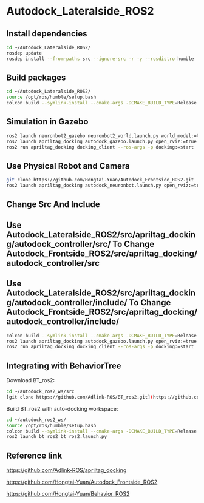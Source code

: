 # Autodock_Lateralside_ROS2

## Install dependencies
```bash
cd ~/Autodock_Lateralside_ROS2/
rosdep update
rosdep install --from-paths src --ignore-src -r -y --rosdistro humble
```

## Build packages
```bash
cd ~/Autodock_Lateralside_ROS2/
source /opt/ros/humble/setup.bash
colcon build --symlink-install --cmake-args -DCMAKE_BUILD_TYPE=Release
``` 
## Simulation in Gazebo

```bash
ros2 launch neuronbot2_gazebo neuronbot2_world.launch.py world_model:=tag.model use_camera:=top
ros2 launch apriltag_docking autodock_gazebo.launch.py open_rviz:=true
ros2 run apriltag_docking docking_client --ros-args -p docking:=start
```

## Use Physical Robot and Camera

```bash
git clone https://github.com/Hongtai-Yuan/Autodock_Frontside_ROS2.git
ros2 launch apriltag_docking autodock_neuronbot.launch.py open_rviz:=true
```

## Change Src And Include
## Use Autodock_Lateralside_ROS2/src/apriltag_docking/autodock_controller/src/ To Change Autodock_Frontside_ROS2/src/apriltag_docking/autodock_controller/src
## Use Autodock_Lateralside_ROS2/src/apriltag_docking/autodock_controller/include/ To Change Autodock_Frontside_ROS2/src/apriltag_docking/autodock_controller/include/

```bash
colcon build --symlink-install --cmake-args -DCMAKE_BUILD_TYPE=Release
ros2 launch apriltag_docking autodock_gazebo.launch.py open_rviz:=true
ros2 run apriltag_docking docking_client --ros-args -p docking:=start
```

## Integrating with BehaviorTree

Download BT_ros2:

```bash
cd ~/autodock_ros2_ws/src
[git clone https://github.com/Adlink-ROS/BT_ros2.git](https://github.com/Hongtai-Yuan/Behavior_ROS2.git)
```

Build BT_ros2 with auto-docking workspace:

```bash
cd ~/autodock_ros2_ws/
source /opt/ros/humble/setup.bash
colcon build --symlink-install --cmake-args -DCMAKE_BUILD_TYPE=Release -DBUILD_AUTODOCK=ON
ros2 launch bt_ros2 bt_ros2.launch.py
```

## Reference link
https://github.com/Adlink-ROS/apriltag_docking

https://github.com/Hongtai-Yuan/Autodock_Frontside_ROS2

https://github.com/Hongtai-Yuan/Behavior_ROS2
